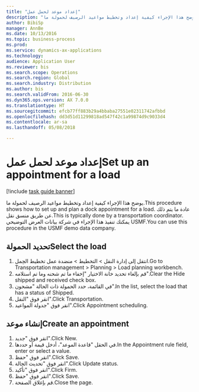 ```yaml
--- 
title: "إعداد موعد لحمل عمل"
description: "يوضح هذا الإجراء كيفية إعداد وتخطيط مواعيد الرصيف‬ لحمولة ما."
author: BibiSp
manager: AnnBe
ms.date: 10/13/2016
ms.topic: business-process
ms.prod: 
ms.service: dynamics-ax-applications
ms.technology: 
audience: Application User
ms.reviewer: bis
ms.search.scope: Operations
ms.search.region: Global
ms.search.industry: Distribution
ms.author: bis
ms.search.validFrom: 2016-06-30
ms.dyn365.ops.version: AX 7.0.0
ms.translationtype: HT
ms.sourcegitcommit: efcb77ff883b29a4bbaba27551e02311742afbbd
ms.openlocfilehash: dd3d51d11299818ad547f42c1a99874d9c9033d4
ms.contentlocale: ar-sa
ms.lasthandoff: 05/08/2018

---
```

# <a name="set-up-an-appointment-for-a-load"></a><span data-ttu-id="c9fa2-103">إعداد موعد لحمل عمل</span><span class="sxs-lookup"><span data-stu-id="c9fa2-103">Set up an appointment for a load</span></span>

[!include [task guide banner](../../includes/task-guide-banner.md)]

<span data-ttu-id="c9fa2-104">يوضح هذا الإجراء كيفية إعداد وتخطيط مواعيد الرصيف‬ لحمولة ما.</span><span class="sxs-lookup"><span data-stu-id="c9fa2-104">This procedure shows how to set up and plan a dock appointment for a load.</span></span> <span data-ttu-id="c9fa2-105">عادة ما يتم ذلك عن طريق منسق نقل.</span><span class="sxs-lookup"><span data-stu-id="c9fa2-105">This is typically done by a transportation coordinator.</span></span> <span data-ttu-id="c9fa2-106">يمكنك تنفيذ هذا الإجراء في شركة بيانات العرض التوضيحي USMF.</span><span class="sxs-lookup"><span data-stu-id="c9fa2-106">You can use this procedure in the USMF demo data company.</span></span>


## <a name="select-the-load"></a><span data-ttu-id="c9fa2-107">تحديد الحمولة</span><span class="sxs-lookup"><span data-stu-id="c9fa2-107">Select the load</span></span>
1. <span data-ttu-id="c9fa2-108">انتقل إلى إدارة النقل > التخطيط > منضدة عمل تخطيط الحِمل‬.</span><span class="sxs-lookup"><span data-stu-id="c9fa2-108">Go to Transportation management > Planning > Load planning workbench.</span></span>
2. <span data-ttu-id="c9fa2-109">قم بإلغاء تحديد خانة الاختيار "إخفاء ما تم شحنه‬ وما تم استلامه‬".</span><span class="sxs-lookup"><span data-stu-id="c9fa2-109">Clear the Hide shipped and received check box.</span></span>
3. <span data-ttu-id="c9fa2-110">في القائمة، حدد الحمولة ذات الحالة "مشحون".</span><span class="sxs-lookup"><span data-stu-id="c9fa2-110">In the list, select the load that has a status of Shipped.</span></span>
4. <span data-ttu-id="c9fa2-111">انقر فوق "النقل".</span><span class="sxs-lookup"><span data-stu-id="c9fa2-111">Click Transportation.</span></span>
5. <span data-ttu-id="c9fa2-112">انقر فوق "جدولة المواعيد".</span><span class="sxs-lookup"><span data-stu-id="c9fa2-112">Click Appointment scheduling.</span></span>

## <a name="create-an-appointment"></a><span data-ttu-id="c9fa2-113">إنشاء موعد</span><span class="sxs-lookup"><span data-stu-id="c9fa2-113">Create an appointment</span></span>
1. <span data-ttu-id="c9fa2-114">انقر فوق "جديد".</span><span class="sxs-lookup"><span data-stu-id="c9fa2-114">Click New.</span></span>
2. <span data-ttu-id="c9fa2-115">في الحقل "قاعدة الموعد"، أدخل قيمة أو حددها.</span><span class="sxs-lookup"><span data-stu-id="c9fa2-115">In the Appointment rule field, enter or select a value.</span></span>
3. <span data-ttu-id="c9fa2-116">انقر فوق "حفظ".</span><span class="sxs-lookup"><span data-stu-id="c9fa2-116">Click Save.</span></span>
4. <span data-ttu-id="c9fa2-117">انقر فوق "تحديث الحالة".</span><span class="sxs-lookup"><span data-stu-id="c9fa2-117">Click Update status.</span></span>
5. <span data-ttu-id="c9fa2-118">انقر فوق "تأكيد".</span><span class="sxs-lookup"><span data-stu-id="c9fa2-118">Click Firm.</span></span>
6. <span data-ttu-id="c9fa2-119">انقر فوق "حفظ".</span><span class="sxs-lookup"><span data-stu-id="c9fa2-119">Click Save.</span></span>
7. <span data-ttu-id="c9fa2-120">قم بإغلاق الصفحة.</span><span class="sxs-lookup"><span data-stu-id="c9fa2-120">Close the page.</span></span>


